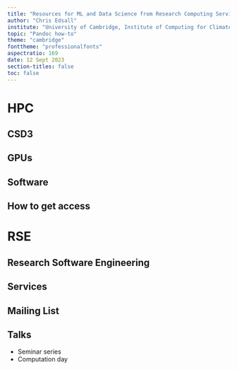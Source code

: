 ```yaml
---
title: "Resources for ML and Data Science from Research Computing Services"
author: "Chris Edsall"
institute: "University of Cambridge, Institute of Computing for Climate Science"
topic: "Pandoc how-to"
theme: "cambridge"
fonttheme: "professionalfonts"
aspectratio: 169
date: 12 Sept 2023
section-titles: false
toc: false
---
```


# HPC

## CSD3

## GPUs

## Software

## How to get access

# RSE

## Research Software Engineering

## Services

## Mailing List

## Talks

- Seminar series
- Computation day
